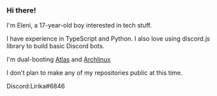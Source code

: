 ### Hi there!

I'm Eleni, a 17-year-old boy interested in tech stuff.

I have experience in TypeScript and Python. I also love using discord.js library to build basic Discord bots.

I'm dual-booting [Atlas](https://github.com/Atlas-OS/Atlas) and [Archlinux](https://archlinux.org/)

I don't plan to make any of my repositories public at this time.

Discord:Lirika#6846 

